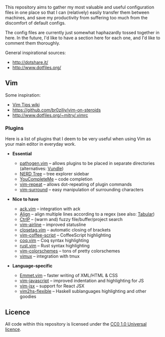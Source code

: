 This repository aims to gather my most valuable and useful configuration files in one
place so that I can (relatively) easily transfer them between machines, and save my
productivity from suffering too much from the discomfort of default configs.

The config files are currently just somewhat haphazardly tossed together in here. In
the future, I'd like to have a section here for each one, and I'd like to comment
them thoroughly.

General inspirational sources:

-   <http://dotshare.it/>
-   <http://www.dotfiles.org/>

## Vim

Some inspiration:

-   [Vim Tips wiki](http://vim.wikia.com/wiki/Vim_Tips_Wiki)
-   <https://github.com/br0ziliy/vim-on-steroids>
-   <http://www.dotfiles.org/~mitry/.vimrc>

### Plugins

Here is a list of plugins that I deem to be very useful when using Vim as your main
editor in everyday work.

-   **Essential**
    -   [pathogen.vim](https://github.com/tpope/vim-pathogen) – allows plugins to be
        placed in separate directories (alternatives:
        [Vundle](https://github.com/gmarik/Vundle.vim))
    -   [NERD Tree](https://github.com/scrooloose/nerdtree) – tree explorer sidebar
    -   [YouCompleteMe](https://valloric.github.io/YouCompleteMe/) – code completion
    -   [vim-repeat](https://github.com/tpope/vim-repeat) – allows dot-repeating of
        plugin commands
    -   [vim-surround](https://github.com/tpope/vim-surround) – easy manipulation of
        surrounding characters

-   **Nice to have**
    -   [ack.vim](https://github.com/mileszs/ack.vim) – integration with ack
    -   [Align](https://github.com/vim-scripts/Align) – align multiple lines
        according to a regex (see also: [Tabular](https://github.com/godlygeek/tabular))
    -   [CtrlP](http://kien.github.io/ctrlp.vim/) – (warm and) fuzzy
        file/buffer/project search
    -   [vim-airline](https://github.com/bling/vim-airline) – improved statusline
    -   [closetag.vim](https://github.com/vim-scripts/closetag.vim) – automatic
        closing of brackets
    -   [vim-coffee-script](https://github.com/kchmck/vim-coffee-script)
        – CoffeeScript highlighting
    -   [coq.vim](https://github.com/mgrabovsky/coq.vim) – Coq syntax highlighting
    -   [rust.vim](https://github.com/rust-lang/rust.vim) – Rust syntax highlighting
    -   [vim-colorschemes](https://github.com/flazz/vim-colorschemes) – tons of
        pretty colorschemes
    -   [vimux](https://github.com/benmills/vimux) – integration with tmux

-   **Language-specific**
    -   [Emmet.vim](https://github.com/mattn/emmet-vim) – faster writing of XML/HTML & CSS
    -   [vim-javascript](https://github.com/pangloss/vim-javascript) – improved
        indentation and highlighting for JS
    -   [vim-jsx](https://github.com/mxw/vim-jsx) – support for React JSX
    -   [vim2hs-flexible](https://github.com/lpil/vim2hs-flexible) – Haskell
        sublanguages highlighting and other goodies

## Licence

All code within this repository is licensed under the [CC0 1.0 Universal
licence](https://creativecommons.org/publicdomain/zero/1.0/).

<!-- vim: set et: -->
